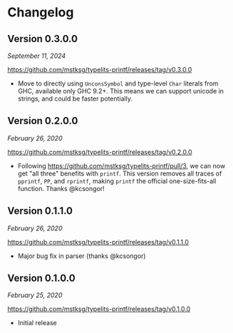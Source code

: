 Changelog
=========

Version 0.3.0.0
---------------

*September 11, 2024*

<https://github.com/mstksg/typelits-printf/releases/tag/v0.3.0.0>

*   Move to directly using `UnconsSymbol` and type-level `Char` literals from
    GHC, available only GHC 9.2+. This means we can support unicode in strings,
    and could be faster potentially.

Version 0.2.0.0
---------------

*February 26, 2020*

<https://github.com/mstksg/typelits-printf/releases/tag/v0.2.0.0>

*   Following <https://github.com/mstksg/typelits-printf/pull/3>, we can now
    get "all three" benefits with `printf`.  This version removes all traces
    of `pprintf`, `PP`, and `rprintf`, making `printf` the official
    one-size-fits-all function. Thanks @kcsongor!

Version 0.1.1.0
---------------

*February 26, 2020*

<https://github.com/mstksg/typelits-printf/releases/tag/v0.1.1.0>

*   Major bug fix in parser (thanks @kcsongor)

Version 0.1.0.0
---------------

*February 25, 2020*

<https://github.com/mstksg/typelits-printf/releases/tag/v0.1.0.0>

*   Initial release
